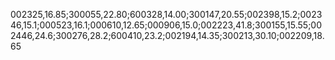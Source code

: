 002325,16.85;300055,22.80;600328,14.00;300147,20.55;002398,15.2;002346,15.1;000523,16.1;000610,12.65;000906,15.0;002223,41.8;300155,15.55;002446,24.6;300276,28.2;600410,23.2;002194,14.35;300213,30.10;002209,18.65
